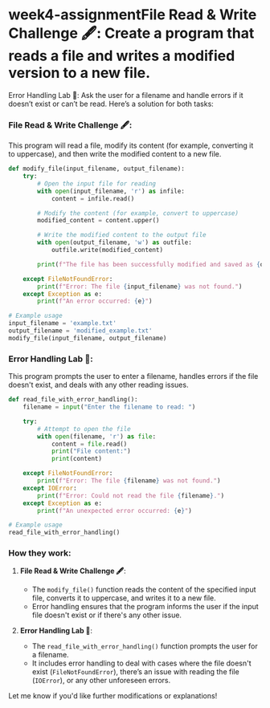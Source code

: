 # week4-assignmentFile Read & Write Challenge 🖋️: Create a program that reads a file and writes a modified version to a new file.
Error Handling Lab 🧪: Ask the user for a filename and handle errors if it doesn’t exist or can’t be read.
Here’s a solution for both tasks:

### **File Read & Write Challenge 🖋️:**
This program will read a file, modify its content (for example, converting it to uppercase), and then write the modified content to a new file.

```python
def modify_file(input_filename, output_filename):
    try:
        # Open the input file for reading
        with open(input_filename, 'r') as infile:
            content = infile.read()

        # Modify the content (for example, convert to uppercase)
        modified_content = content.upper()

        # Write the modified content to the output file
        with open(output_filename, 'w') as outfile:
            outfile.write(modified_content)

        print(f"The file has been successfully modified and saved as {output_filename}")

    except FileNotFoundError:
        print(f"Error: The file {input_filename} was not found.")
    except Exception as e:
        print(f"An error occurred: {e}")

# Example usage
input_filename = 'example.txt'
output_filename = 'modified_example.txt'
modify_file(input_filename, output_filename)
```

### **Error Handling Lab 🧪:**
This program prompts the user to enter a filename, handles errors if the file doesn't exist, and deals with any other reading issues.

```python
def read_file_with_error_handling():
    filename = input("Enter the filename to read: ")

    try:
        # Attempt to open the file
        with open(filename, 'r') as file:
            content = file.read()
            print("File content:")
            print(content)

    except FileNotFoundError:
        print(f"Error: The file {filename} was not found.")
    except IOError:
        print(f"Error: Could not read the file {filename}.")
    except Exception as e:
        print(f"An unexpected error occurred: {e}")

# Example usage
read_file_with_error_handling()
```

### How they work:
1. **File Read & Write Challenge 🖋️**:
   - The `modify_file()` function reads the content of the specified input file, converts it to uppercase, and writes it to a new file.
   - Error handling ensures that the program informs the user if the input file doesn't exist or if there's any other issue.

2. **Error Handling Lab 🧪**:
   - The `read_file_with_error_handling()` function prompts the user for a filename.
   - It includes error handling to deal with cases where the file doesn't exist (`FileNotFoundError`), there’s an issue with reading the file (`IOError`), or any other unforeseen errors.

Let me know if you'd like further modifications or explanations!
